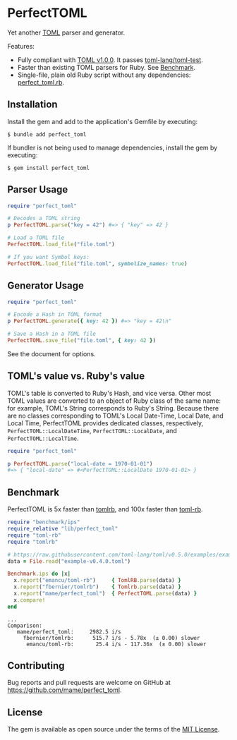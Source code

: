 # PerfectTOML

Yet another [TOML](https://github.com/toml-lang/toml) parser and generator.

Features:

* Fully compliant with [TOML v1.0.0](https://toml.io/en/v1.0.0). It passes [toml-lang/toml-test](https://github.com/toml-lang/toml-test).
* Faster than existing TOML parsers for Ruby. See [Benchmark](#benchmark).
* Single-file, plain old Ruby script without any dependencies: [perfect_toml.rb](https://github.com/mame/perfect_toml/blob/master/lib/perfect_toml.rb).

## Installation

Install the gem and add to the application's Gemfile by executing:

    $ bundle add perfect_toml

If bundler is not being used to manage dependencies, install the gem by executing:

    $ gem install perfect_toml

## Parser Usage

```ruby
require "perfect_toml"

# Decodes a TOML string
p PerfectTOML.parse("key = 42") #=> { "key" => 42 }

# Load a TOML file
PerfectTOML.load_file("file.toml")

# If you want Symbol keys:
PerfectTOML.load_file("file.toml", symbolize_names: true)
```

## Generator Usage

```ruby
require "perfect_toml"

# Encode a Hash in TOML format
p PerfectTOML.generate({ key: 42 }) #=> "key = 42\n"

# Save a Hash in a TOML file
PerfectTOML.save_file("file.toml", { key: 42 })
```

See the document for options.

## TOML's value vs. Ruby's value

TOML's table is converted to Ruby's Hash, and vice versa.
Other most TOML values are converted to an object of Ruby class of the same name:
for example, TOML's String corresponds to Ruby's String.
Because there are no classes corresponding to TOML's Local Date-Time, Local Date, and Local Time,
PerfectTOML provides dedicated classes, respectively,
`PerfectTOML::LocalDateTime`, `PerfectTOML::LocalDate`, and `PerfectTOML::LocalTime`.

```ruby
require "perfect_toml"

p PerfectTOML.parse("local-date = 1970-01-01")
#=> { "local-date" => #<PerfectTOML::LocalDate 1970-01-01> }
```

## Benchmark

PerfectTOML is 5x faster than [tomlrb](https://github.com/fbernier/tomlrb), and 100x faster than [toml-rb](https://github.com/emancu/toml-rb).

```ruby
require "benchmark/ips"
require_relative "lib/perfect_toml"
require "toml-rb"
require "tomlrb"

# https://raw.githubusercontent.com/toml-lang/toml/v0.5.0/examples/example-v0.4.0.toml
data = File.read("example-v0.4.0.toml")

Benchmark.ips do |x|
  x.report("emancu/toml-rb")     { TomlRB.parse(data) }
  x.report("fbernier/tomlrb")    { Tomlrb.parse(data) }
  x.report("mame/perfect_toml")  { PerfectTOML.parse(data) }
  x.compare!
end
```

```
...
Comparison:
   mame/perfect_toml:     2982.5 i/s
     fbernier/tomlrb:      515.7 i/s - 5.78x  (± 0.00) slower
      emancu/toml-rb:       25.4 i/s - 117.36x  (± 0.00) slower
```

## Contributing

Bug reports and pull requests are welcome on GitHub at https://github.com/mame/perfect_toml.

## License

The gem is available as open source under the terms of the [MIT License](https://opensource.org/licenses/MIT).
